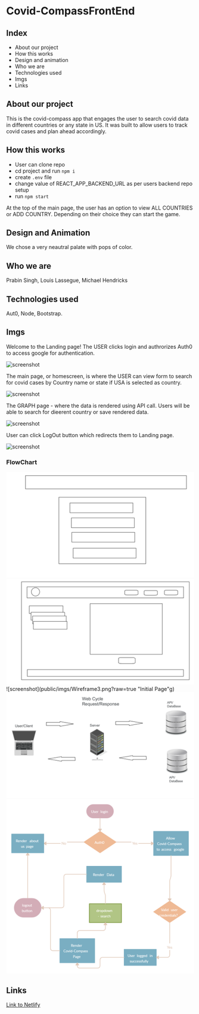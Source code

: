 # Covid-CompassFrontEnd

## Index
* About our project
* How this works
* Design and animation
* Who we are 
* Technologies used
* Imgs
* Links

## About our project
This is the covid-compass app that engages the user to search covid data in different countries or any state in US. It was built to allow users to track covid cases and plan ahead accordingly.

## How this works

- User can clone repo
- cd project and run ```npm i```
- create ```.env``` file
- change value of REACT_APP_BACKEND_URL as per users backend repo setup
- run ```npm start```

At the top of the main page, the user has an option to view ALL COUNTRIES or ADD COUNTRY. Depending on their choice they can start the game. 

## Design and Animation
We chose a very neautral palate with pops of color. 

## Who we are
Prabin Singh, Louis Lassegue, Michael Hendricks

## Technologies used
Aut0, Node, Bootstrap.

## Imgs
Welcome to the Landing page! The USER clicks login and authrorizes Auth0 to access google for authentication. 

![screenshot](public/imgs/login.png)

The main page, or homescreen, is where the USER can view  form to search for covid cases by Country name or state if USA is selected as country.

![screenshot](public/imgs/homescreen.png)

The GRAPH page - where the data is rendered using API call. Users will be able to search for dieerent country or save rendered data.

![screenshot](public/imgs/bracketspage.png)

User can click LogOut button which redirects them to Landing page.

![screenshot](public/imgs/bracketspage.png)

### FlowChart
 
![screenshot](public/imgs/Wireframe1.png?raw=true "Initial Page")  
![screenshot](public/imgs/Wireframe2.png?raw=true "Initial Page")  
![screenshot](public/imgs/Wireframe3.png?raw=true "Initial Page"g)  
![screenshot](public/imgs/Wireframe4.png?raw=true "Initial Page")  
![screenshot](public/imgs/Domain.jpg?raw=true "Initial Page") 


## Links

[Link to Netlify](https://bracketeers.herokuapp.com/)


